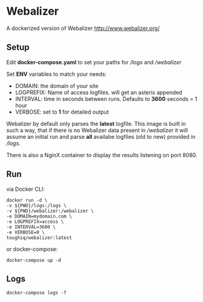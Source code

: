 # Webalizer
A dockerized version of Webalizer http://www.webalizer.org/

## Setup
Edit __docker-compose.yaml__ to set your paths for _/logs_ and _/webalizer_

Set __ENV__ variables to match your needs:

* DOMAIN: the domain of your site
* LOGPREFIX: Name of access logfiles. will get an asterix appended
* INTERVAL: time in seconds between runs. Defaults to __3600__ seconds = 1 hour
* VERBOSE: set to __1__ for detailed output

Webalizer by default only parses the __latest__ logfile. 
This image is built in such a way, that if there is no Webalizer data present in _/webalizer_ it will assume an initial run and parse __all__ availabe logfiles (old to new) provided in _/logs_.

There is also a NginX container to display the results listening on port 8080.

## Run
via Docker CLI:
```
docker run -d \
-v ${PWD}/logs:/logs \
-v ${PWD}/webalizer:/webalizer \
-e DOMAIN=mydomain.com \
-e LOGPREFIX=access \
-e INTERVAL=3600 \
-e VERBOSE=0 \
toughiq/webalizer:latest
```
or docker-compose:

`docker-compose up -d`

## Logs
`docker-compose logs -f`
